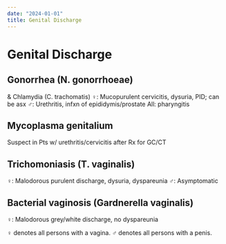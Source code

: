 ```yaml
---
date: "2024-01-01"
title: Genital Discharge
---
```


# Genital Discharge

## Gonorrhea (N. gonorrhoeae)
& Chlamydia (C. trachomatis)
♀: Mucopurulent cervicitis, dysuria, PID; can be asx
♂: Urethritis, infxn of epididymis/prostate
All: pharyngitis
## Mycoplasma genitalium
Suspect in Pts w/ urethritis/cervicitis after Rx for GC/CT
## Trichomoniasis (T. vaginalis)
♀: Malodorous purulent discharge, dysuria, dyspareunia
♂: Asymptomatic
## Bacterial vaginosis (Gardnerella vaginalis)
♀: Malodorous grey/white discharge, no dyspareunia

♀ denotes all persons with a vagina. ♂ denotes all persons with a penis.
